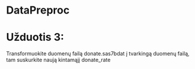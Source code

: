 # DataPreproc

# Užduotis 3:
Transformuokite duomenų failą donate.sas7bdat į tvarkingą duomenų failą, tam suskurkite
naują kintamąjį donate_rate
